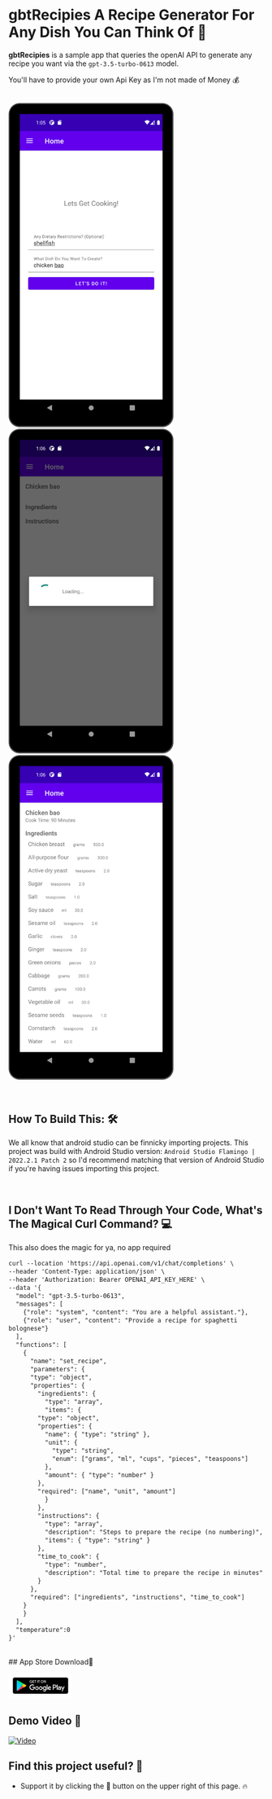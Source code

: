 # gbtRecipies A Recipe Generator For Any Dish You Can Think Of  📖

**gbtRecipies** is a sample app that queries the openAI API to generate any recipe you want via the `gpt-3.5-turbo-0613` model. 

You'll have to provide your own Api Key as I'm not made of Money 💰
<br>
<br>

<img src="github_assets/first_screen.png" width="325"/> <img src="github_assets/loading.png" width="325"/>  <img src="github_assets/recipe.png" width="325"/> 

<br>

## How To Build This: 🛠
We all know that android studio can be finnicky importing projects. This project was build with Android Studio version: `Android Studio Flamingo | 2022.2.1 Patch 2` so I'd recommend matching that version of Android Studio if you're having issues importing this project. 

<br>

## I Don't Want To Read Through Your Code, What's The Magical Curl Command? 💻 
This also does the magic for ya, no app required
```
curl --location 'https://api.openai.com/v1/chat/completions' \
--header 'Content-Type: application/json' \
--header 'Authorization: Bearer OPENAI_API_KEY_HERE' \
--data '{
  "model": "gpt-3.5-turbo-0613",
  "messages": [
    {"role": "system", "content": "You are a helpful assistant."},
    {"role": "user", "content": "Provide a recipe for spaghetti bolognese"}
  ],
  "functions": [
    {
      "name": "set_recipe",
      "parameters": {
	  "type": "object",
	  "properties": {
	    "ingredients": {
	      "type": "array",
	      "items": {
		"type": "object",
		"properties": {
		  "name": { "type": "string" },
		  "unit": { 
		    "type": "string",
		    "enum": ["grams", "ml", "cups", "pieces", "teaspoons"]
		  },
		  "amount": { "type": "number" }
		},
		"required": ["name", "unit", "amount"]
	      }
	    },
	    "instructions": {
	      "type": "array",
	      "description": "Steps to prepare the recipe (no numbering)",
	      "items": { "type": "string" }
	    },
	    "time_to_cook": {
	      "type": "number",
	      "description": "Total time to prepare the recipe in minutes"
	    }
	  },
	  "required": ["ingredients", "instructions", "time_to_cook"]
	}
    }
  ],
  "temperature":0
}'
```
<br>
## App Store Download📱
<p align="left">
<a href="https://play.google.com/store/apps/details?id=com.davidz.gbtrecipes">
  <img src="github_assets/google_play.svg" width="25%">
</a>
<br>


## Demo Video 🎥 
[![Video](https://img.youtube.com/vi/aR_MctsD9zY/0.jpg)](https://www.youtube.com/watch?v=aR_MctsD9zY)

## Find this project useful? 🔎

* Support it by clicking the 🌟 button on the upper right of this page. 🔥



